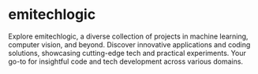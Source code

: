 # emitechlogic
Explore emitechlogic, a diverse collection of projects in machine learning, computer vision, and beyond. Discover innovative applications and coding solutions, showcasing cutting-edge tech and practical experiments. Your go-to for insightful code and tech development across various domains.
